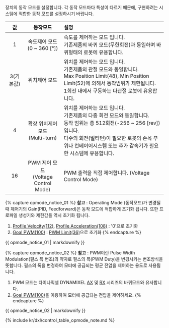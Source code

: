 
장치의 동작 모드를 설정합니다. 각 동작 모드마다 특성이 다르기 때문에, 구현하려는 시스템에 적합한 동작 모드를 설정하시기 바랍니다.

|    값     |                 동작모드                  | 설명                                                                                                                                                                                                                                               |
|:---------:|:-----------------------------------------:|:---------------------------------------------------------------------------------------------------------------------------------------------------------------------------------------------------------------------------------------------------|
|     1     |   속도제어 모드<br />(0 ~ 360 [&deg;])    | 속도를 제어하는 모드 입니다.<br />기존제품의 바퀴 모드(무한회전)과 동일하며 바퀴형태의 로봇에 유용합니다.                                                                                                                                          |
| 3(기본값) |               위치제어 모드               | 위치를 제어하는 모드 입니다.<br />기존제품의 관절 모드와 동일합니다.<br />Max Position Limit(48), Min Position Limit(52)에 의해서 동작범위가 제한됩니다.<br />1회전 내에서 구동하는 다관절 로봇에 유용합니다.                                      |
|     4     |   확장 위치제어 모드<br />(Multi-turn)    | 위치를 제어하는 모드 입니다.<br />기존제품의 다중 회전 모드와 동일합니다.<br />동작 범위는 총 512회전(-256 ~ 256 [rev]) 입니다.<br />다수의 회전(멀티턴)이 필요한 로봇의 손목 부위나 컨베이어시스템 또는 추가 감속기가 필요한 시스템에 유용합니다. |
|    16     | PWM 제어 모드<br />(Voltage Control Mode) | PWM 출력을 직접 제어합니다. (Voltage Control Mode)                                                                                                                                                                                                 |

{% capture opmode_notice_01 %}
**참고** : Operating Mode (동작모드)가 변경될 때 제어기의 Gain(PID, Feedforward)은 동작 모드에 적합하게 초기화 됩니다. 또한 프로파일 생성기와 제한값들 역시 초기화 됩니다.
1. [Profile Velocity(112)](#profile-velocity112), [Profile Acceleration(108)](#profile-acceleration108) : '0'으로 초기화
2. [Goal PWM(100)](#goal-pwm100) : [PWM Limit(36)](#pwm-limit36)으로 초기화
{% endcapture %}
<div class="notice">{{ opmode_notice_01 | markdownify }}</div>

{% capture opmode_notice_02 %}
**참고** : PWM이란 Pulse Width Modulation(펄스 폭 변조)의 약자로 펄스의 폭(PWM Duty)을 변경시키는 변조방식을 뜻합니다. 펄스의 폭을 변경하여 모터에 공급되는 평균 전압을 제어하는 용도로 사용됩니다.
1. PWM 모드는 다이나믹셀 DYNAMIXEL [AX](/docs/kr/dxl/ax/ax-12w/#cw-compliance-margin) 및 [RX](/docs/kr/dxl/rx/rx-10/#moving-speed-32) 시리즈의 바퀴모드와 유사합니다.
2. [Goal PWM(100)](#goal-pwm100)을 이용하여 모터에 공급되는 전압을 제어하세요.
{% endcapture %}
<div class="notice">{{ opmode_notice_02 | markdownify }}</div>

{% include kr/dxl/control_table_opmode_note.md %}
